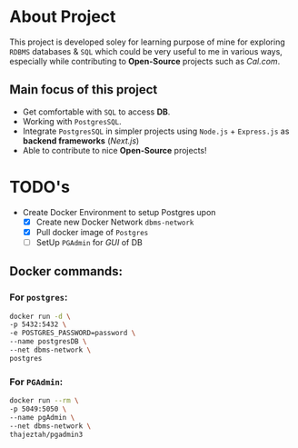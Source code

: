 # About Project
This project is developed soley for learning purpose of mine for exploring `RDBMS` databases & `SQL` which could be very useful to me in various ways, especially while contributing to **Open-Source** projects such as *Cal.com*.

## Main focus of this project
- Get comfortable with `SQL` to access **DB**.
- Working with `PostgresSQL`.
- Integrate `PostgresSQL` in simpler projects using `Node.js` + `Express.js` as **backend frameworks** (*Next.js*)
- Able to contribute to nice **Open-Source** projects!

# TODO's
- Create Docker Environment to setup Postgres upon
    - [x] Create new Docker Network `dbms-network`
    - [x] Pull docker image of `Postgres`
    - [ ] SetUp `PGAdmin` for *GUI* of DB

## Docker commands:
### For `postgres`:
```bash
docker run -d \
-p 5432:5432 \
-e POSTGRES_PASSWORD=password \
--name postgresDB \
--net dbms-network \
postgres
```
### For `PGAdmin`:
```bash
docker run --rm \
-p 5049:5050 \
--name pgAdmin \
--net dbms-network \
thajeztah/pgadmin3
```
